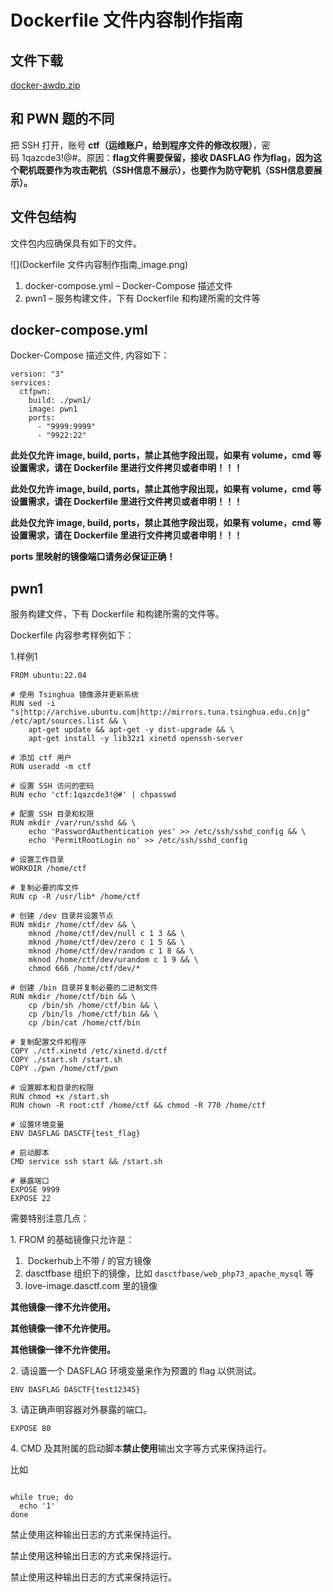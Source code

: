 # Dockerfile 文件内容制作指南
文件下载
----

[docker-awdp.zip](../%E6%96%87%E4%BB%B6%E4%B8%8B%E8%BD%BD/docker-awdp.zip)

和 PWN 题的不同
----------

把 SSH 打开，账号 **ctf（运维账户，给到程序文件的修改权限）**，密码 1qazcde3!@#。原因：**flag文件需要保留，接收 DASFLAG 作为flag，因为这个靶机既要作为攻击靶机（SSH信息不展示），也要作为防守靶机（SSH信息要展示）。**

文件包结构
-----

文件包内应确保具有如下的文件。

![](Dockerfile 文件内容制作指南_image.png)

1.  docker-compose.yml – Docker-Compose 描述文件
2.  pwn1 – 服务构建文件，下有 Dockerfile 和构建所需的文件等

docker-compose.yml
------------------

Docker-Compose 描述文件, 内容如下：

```
version: "3"
services:
  ctfpwn:
    build: ./pwn1/
    image: pwn1
    ports:
      - "9999:9999"
      - "9922:22"
```

**此处仅允许 image, build, ports，禁止其他字段出现，如果有 volume，cmd 等设置需求，请在 Dockerfile 里进行文件拷贝或者申明！！！**

**此处仅允许 image, build, ports，禁止其他字段出现，如果有 volume，cmd 等设置需求，请在 Dockerfile 里进行文件拷贝或者申明！！！**

**此处仅允许 image, build, ports，禁止其他字段出现，如果有 volume，cmd 等设置需求，请在 Dockerfile 里进行文件拷贝或者申明！！！**

**ports 里映射的镜像端口请务必保证正确！**

pwn1
----

服务构建文件，下有 Dockerfile 和构建所需的文件等。

Dockerfile 内容参考样例如下：

1.样例1 

```
FROM ubuntu:22.04

# 使用 Tsinghua 镜像源并更新系统
RUN sed -i "s|http://archive.ubuntu.com|http://mirrors.tuna.tsinghua.edu.cn|g" /etc/apt/sources.list && \
    apt-get update && apt-get -y dist-upgrade && \
    apt-get install -y lib32z1 xinetd openssh-server

# 添加 ctf 用户
RUN useradd -m ctf

# 设置 SSH 访问的密码
RUN echo 'ctf:1qazcde3!@#' | chpasswd

# 配置 SSH 目录和权限
RUN mkdir /var/run/sshd && \
    echo 'PasswordAuthentication yes' >> /etc/ssh/sshd_config && \
    echo 'PermitRootLogin no' >> /etc/ssh/sshd_config

# 设置工作目录
WORKDIR /home/ctf

# 复制必要的库文件
RUN cp -R /usr/lib* /home/ctf

# 创建 /dev 目录并设置节点
RUN mkdir /home/ctf/dev && \
    mknod /home/ctf/dev/null c 1 3 && \
    mknod /home/ctf/dev/zero c 1 5 && \
    mknod /home/ctf/dev/random c 1 8 && \
    mknod /home/ctf/dev/urandom c 1 9 && \
    chmod 666 /home/ctf/dev/*

# 创建 /bin 目录并复制必要的二进制文件
RUN mkdir /home/ctf/bin && \
    cp /bin/sh /home/ctf/bin && \
    cp /bin/ls /home/ctf/bin && \
    cp /bin/cat /home/ctf/bin

# 复制配置文件和程序
COPY ./ctf.xinetd /etc/xinetd.d/ctf
COPY ./start.sh /start.sh
COPY ./pwn /home/ctf/pwn

# 设置脚本和目录的权限
RUN chmod +x /start.sh
RUN chown -R root:ctf /home/ctf && chmod -R 770 /home/ctf

# 设置环境变量
ENV DASFLAG DASCTF{test_flag}

# 启动脚本
CMD service ssh start && /start.sh

# 暴露端口
EXPOSE 9999
EXPOSE 22
```

需要特别注意几点：

1\. FROM 的基础镜像只允许是：

1.   Dockerhub上不带 / 的官方镜像
2.  dasctfbase 组织下的镜像，比如 `dasctfbase/web_php73_apache_mysql` 等
3.  love-image.dasctf.com 里的镜像
    

**其他镜像一律不允许使用。**

**其他镜像一律不允许使用。**

**其他镜像一律不允许使用。**

2\. 请设置一个 DASFLAG 环境变量来作为预置的 flag 以供测试。

`ENV DASFLAG DASCTF{test12345}`

3\. 请正确声明容器对外暴露的端口。

`EXPOSE 80`

4\. CMD 及其附属的启动脚本**禁止使用**输出文字等方式来保持运行。

比如

```

while true; do
  echo '1'
done
```

禁止使用这种输出日志的方式来保持运行。

禁止使用这种输出日志的方式来保持运行。

禁止使用这种输出日志的方式来保持运行。